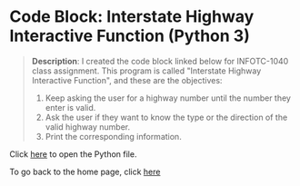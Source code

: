 # Code Block: Interstate Highway Interactive Function (Python 3)  

> **Description**: I created the code block linked below for INFOTC-1040 class assignment. This program is called "Interstate Highway Interactive Function", and these are the objectives:  
> 1. Keep asking the user for a highway number until the number they enter is valid.  
> 2. Ask the user if they want to know the type or the direction of the valid highway number.  
> 3. Print the corresponding information.  

Click [here](https://github.com/kevinkee99/Kevo-Repository/blob/76193ec64d0a8a5f60af9ec6ac46a251dde3dcc6/interstatehighway_interactive_function.py) to open the Python file.

To go back to the home page, click [here](https://github.com/kevinkee99/Kevo-Repository/blob/d5def24d60b7081ee1e5d88dae64e80e0ca48107/README.md)
